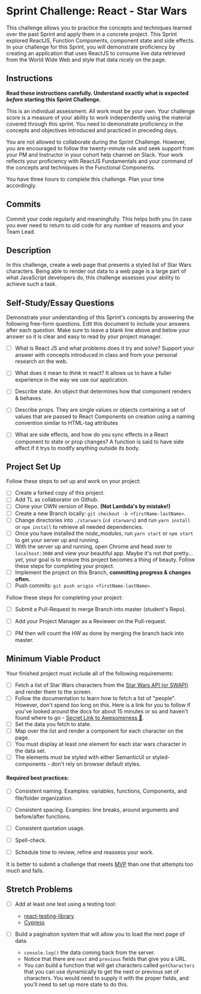 # Sprint Challenge: React - Star Wars

This challenge allows you to practice the concepts and techniques learned over the past Sprint and apply them in a concrete project. This Sprint explored ReactJS, Function Components, component state and side effects. In your challenge for this Sprint, you will demonstrate proficiency by creating an application that uses ReactJS to consume live data retrieved from the World Wide Web and style that data nicely on the page.

## Instructions

**Read these instructions carefully. Understand exactly what is expected _before_ starting this Sprint Challenge.**

This is an individual assessment. All work must be your own. Your challenge score is a measure of your ability to work independently using the material covered through this sprint. You need to demonstrate proficiency in the concepts and objectives introduced and practiced in preceding days.

You are not allowed to collaborate during the Sprint Challenge. However, you are encouraged to follow the twenty-minute rule and seek support from your PM and Instructor in your cohort help channel on Slack. Your work reflects your proficiency with ReactJS Fundamentals and your command of the concepts and techniques in the Functional Components.

You have three hours to complete this challenge. Plan your time accordingly.

## Commits

Commit your code regularly and meaningfully. This helps both you (in case you ever need to return to old code for any number of reasons and your Team Lead.

## Description

In this challenge, create a web page that presents a styled list of Star Wars characters. Being able to render out data to a web page is a large part of what JavaScript developers do, this challenge assesses your ability to achieve such a task.

## Self-Study/Essay Questions

Demonstrate your understanding of this Sprint's concepts by answering the following free-form questions. Edit this document to include your answers after each question. Make sure to leave a blank line above and below your answer so it is clear and easy to read by your project manager.

- [ ] What is React JS and what problems does it try and solve? Support your answer with concepts introduced in class and from your personal research on the web.

- [ ] What does it mean to _think_ in react?
It allows us to have  a fuller experience in the way we use our application. 
- [ ] Describe state.
An object that determines how that component renders & behaves.
- [ ] Describe props.
They are single values or objects containing a set of values that are passed to React Components on creation using a naming convention similar to HTML-tag attributes
- [ ] What are side effects, and how do you sync effects in a React component to state or prop changes?
A function is said to have side effect if it trys to modify anything outside its body. 
## Project Set Up

Follow these steps to set up and work on your project:

- [ ] Create a forked copy of this project.
- [ ] Add TL as collaborator on Github.
- [ ] Clone your OWN version of Repo. **(Not Lambda's by mistake!)**
- [ ] Create a new Branch locally: `git checkout -b <firstName-lastName>`.
- [ ] Change directories into `./starwars` (`cd starwars`) and run `yarn install` or `npm install` to retrieve all needed dependencies.
- [ ] Once you have installed the _node_modules_, run `yarn start` or `npm start` to get your server up and running.
- [ ] With the server up and running, open Chrome and head over to `localhost:3000` and view your beautiful app. Maybe it's not _that_ pretty... _yet_, your goal is to ensure this project becomes a thing of beauty.
Follow these steps for completing your project.
- [ ] Implement the project on this Branch, **committing progress & changes often.**
- [ ] Push commits: `git push origin <firstName-lastName>`.

Follow these steps for completing your project:

- [ ] Submit a Pull-Request to merge <firstName-lastName> Branch into master (student's  Repo).
- [ ] Add your Project Manager as a Reviewer on the Pull-request.
- [ ] PM then will count the HW as done by merging the branch back into master.


## Minimum Viable Product

Your finished project must include all of the following requirements:

- [ ] Fetch a list of Star Wars characters from the [Star Wars API (or SWAPI)](https://swapi.co/) and render them to the screen. 
- [ ] Follow the documentation to learn how to fetch a list of "people". However, don't spend _too_ long on this. Here is a link for you to follow if you've looked around the docs for about 15 minutes or so and haven't found where to go - [Secret Link to Awesomeness 🤫](https://swapi.co/documentation#people).
- [ ] Set the data you fetch to state.
- [ ] Map over the list and render a component for each character on the page.
- [ ] You must display at least one element for each star wars character in the data set.
- [ ] The elements must be styled with either SemanticUI or styled-components - don't rely on browser default styles.

#### Required best practices:

- [ ] Consistent naming. Examples: variables, functions, Components, and file/folder organization.
- [ ] Consistent spacing. Examples: line breaks, around arguments and before/after functions.
- [ ] Consistent quotation usage.
- [ ] Spell-check.
- [ ] Schedule time to review, refine and reassess your work.


It is better to submit a challenge that meets [MVP](https://en.wikipedia.org/wiki/Minimum_viable_product) than one that attempts too much and fails.

## Stretch Problems

- [ ] Add at least one test using a testing tool:
  - [react-testing-library](https://github.com/testing-library/react-testing-library#basic-example)
  - [Cypress](https://docs.cypress.io/guides/overview/why-cypress.html)

- [ ] Build a pagination system that will allow you to load the next page of data.
  - `console.log()` the data coming back from the server.
  - Notice that there are `next` and `previous` fields that give you a URL.
  - You can build a function that will get characters called `getCharacters` that you can use dynamically to get the next or previous set of characters. You would need to supply it with the proper fields, and you'll need to set up more state to do this.

<!--
- [ ] Build another app from scratch that looks very similar to this one. Inside of your main `App` component fetch some data in this same fashion from this url `https://dog.ceo/dog-api/#all` you'll have to follow the documentation at that website and figure out how to change up the code you've seen here in this Star Wars app in order to properly fetch the data and store it on Component State.
-->
